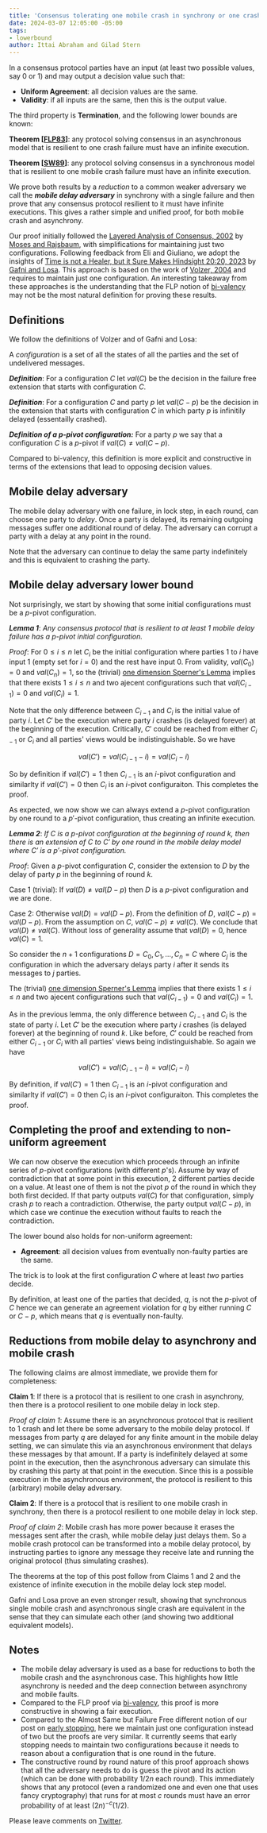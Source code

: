 ```yaml
---
title: 'Consensus tolerating one mobile crash in synchrony or one crash is asynchrony must have infinite executions for the same simple reason'
date: 2024-03-07 12:05:00 -05:00
tags:
- lowerbound
author: Ittai Abraham and Gilad Stern
---
```


In a consensus protocol parties have an input (at least two possible values, say 0 or 1) and may output a decision value such that:

* **Uniform Agreement**: all decision values are the same.
* **Validity**: if all inputs are the same, then this is the output value.

The third property is **Termination**, and the following lower bounds are known:

**Theorem [[FLP83](https://decentralizedthoughts.github.io/2019-12-15-asynchrony-uncommitted-lower-bound/)]**: any protocol solving consensus in an asynchronous model that is resilient to one crash failure must have an infinite execution.

**Theorem [[SW89](https://dl.acm.org/doi/10.5555/73228.73254)]**: any protocol solving consensus in a synchronous model that is resilient to one mobile crash failure must have an infinite execution.

We prove both results by a *reduction* to a common weaker adversary we call the ***mobile delay adversary*** in synchrony with a single failure and then prove that any consensus protocol resilient to it must have infinite executions. This gives a rather simple and unified proof, for both mobile crash and asynchrony.

Our proof initially followed the [Layered Analysis of Consensus, 2002](http://courses.csail.mit.edu/6.897/fall04/papers/Moses/layering.pdf) by [Moses and Rajsbaum](https://epubs.siam.org/doi/10.1137/S0097539799364006), with simplifications for maintaining just two configurations. Following feedback from Eli and Giuliano, we adopt the insights of [Time is not a Healer, but it Sure Makes Hindsight 20:20, 2023](https://arxiv.org/abs/2305.02295) by [Gafni and Losa](https://dl.acm.org/doi/abs/10.1007/978-3-031-44274-2_6). This approach is based on the work of [Volzer, 2004](https://citeseerx.ist.psu.edu/document?repid=rep1&type=pdf&doi=043ac773bfcc3adb84dcdad6e726f2096a742f5b) and requires to maintain just one configuration. An interesting takeaway from these approaches is the understanding that the FLP notion of [bi-valency](https://citeseerx.ist.psu.edu/document?repid=rep1&type=pdf&doi=043ac773bfcc3adb84dcdad6e726f2096a742f5b) may not be the most natural definition for proving these results.

## Definitions 

We follow the definitions of Volzer and of Gafni and Losa:

A *configuration* is a set of all the states of all the parties and the set of undelivered messages.

***Definition***: For a configuration $C$ let $val(C)$ be the decision in the failure free extension that starts with configuration $C$.

***Definition***: For a configuration $C$ and party $p$ let $val(C-p)$ be the decision in the extension that starts with configuration $C$ in which party $p$ is infinitily delayed (essentailly crashed).

***Definition of a $p$-pivot configuration:*** For a party $p$ we say that a configuration $C$ is a $p$-pivot if $val(C) \neq val (C-p)$.

Compared to bi-valency, this definition is more explicit and constructive in terms of the extensions that lead to opposing decision values.

## Mobile delay adversary

The mobile delay adversary with one failure, in lock step, in each round, can choose one party to *delay*. Once a party is delayed, its remaining outgoing messages suffer one additional round of delay. The adversary can corrupt a party with a delay at any point in the round.

Note that the adversary can continue to delay the same party indefinitely and this is equivalent to crashing the party. 


## Mobile delay adversary lower bound

Not surprisingly, we start by showing that some initial configurations must be a $p$-pivot configuration.

***Lemma 1***: *Any consensus protocol that is resilient to at least 1 mobile delay failure has a $p$-pivot  initial configuration.*

*Proof*: For $0 \leq i \le n$ let $C_i$ be the initial configuration where parties 1 to $i$ have input 1 (empty set for $i=0$) and the rest have input 0.  From validity, $val(C_0)=0$ and $val(C_n)=1$, so the (trivial) [one dimension Sperner's Lemma](https://en.wikipedia.org/wiki/Sperner%27s_lemma#One-dimensional_case) implies that there exists $1 \le i \le n$ and two ajecent configurations such that $val(C_{i-1}) =0$ and $val(C_{i})=1$.

Note that the only difference between $C_{i-1}$ and $C_i$ is the initial value of party $i$. Let $C'$ be the execution where party $i$ crashes (is delayed forever) at the beginning of the execution. Critically, $C'$ could be reached from either $C_{i-1}$ or $C_i$ and all parties' views would be indistinguishable. So we have 

$$val(C')=val(C_{i-1}-i)=val(C_i-i)$$ 

So by definition if $val(C')=1$ then $C_{i-1}$ is an $i$-pivot configuration and similarlty if $val(C')=0$ then $C_i$ is an $i$-pivot configuraiton. This completes the proof.

As expected, we now show we can always extend a $p$-pivot configuration by one round to a $p'$-pivot configuration, thus creating an infinite execution.


***Lemma 2***: *If $C$ is a $p$-pivot configuration at the beginning of round $k$, then there is an extension of $C$ to $C'$ by one round in the mobile delay model where $C'$ is a $p'$-pivot configuration.*


*Proof*: Given a $p$-pivot configuration $C$, consider the extension to $D$ by the delay of party $p$ in the beginning of round $k$.

Case 1 (trivial): If $val(D) \neq val(D-p)$ then $D$ is a $p$-pivot configuration and we are done.

Case 2: Otherwise $val(D) = val(D-p)$. From the definition of $D$, $val (C-p)=val(D-p)$. From the assumption on $C$, $val(C-p) \neq val(C)$. We conclude that $val(D) \neq val (C)$. Without loss of generality assume that $val(D)=0$, hence $val(C)=1$.

So consider the $n+1$ configurations $D=C_0,C_1,\dots,C_n=C$ where $C_j$ is the configuration in which the adversary delays party $i$ after it sends its messages to $j$ parties. 

The (trivial) [one dimension Sperner's Lemma](https://en.wikipedia.org/wiki/Sperner%27s_lemma#One-dimensional_case) implies that there exists $1 \le i \le n$ and two ajecent configurations such that $val(C_{i-1}) =0$ and $val(C_{i})=1$.

As in the previous lemma, the only difference between $C_{i-1}$ and $C_i$ is the state of party $i$. Let $C'$ be the execution where party $i$ crashes (is delayed forever) at the beginning of round $k$. Like before, $C'$ could be reached from either $C_{i-1}$ or $C_i$ with all parties' views being indistinguishable. So again we have 

$$val(C')=val(C_{i-1}-i)=val(C_i-i)$$ 

By definition, if $val(C')=1$ then $C_{i-1}$ is an $i$-pivot configuration and similarlty if $val(C')=0$ then $C_i$ is an $i$-pivot configuraiton. This completes the proof.

## Completing the proof and extending to non-uniform agreement

We can now observe the execution which proceeds through an infinite series of $p$-pivot configurations (with different $p$'s). Assume by way of contradiction that at some point in this execution, $2$ different parties decide on a value. At least one of them is not the pivot $p$ of the round in which they both first decided. If that party outputs $val(C)$ for that configuration, simply crash $p$ to reach a contradiction.
Otherwise, the party output $val(C-p)$, in which case we continue the execution without faults to reach the contradiction.

The lower bound also holds for non-uniform agreement:

* **Agreement**: all decision values from eventually non-faulty parties are the same.

The trick is to look at the first configuration $C$ where at least *two* parties decide.

By definition, at least one of the parties that decided, $q$, is not the $p$-pivot of $C$ hence we can generate an agreement violation for $q$ by either running $C$ or $C-p$, which means that $q$ is eventually non-faulty.

## Reductions from mobile delay to asynchrony and mobile crash

The following claims are almost immediate, we provide them for completeness:

**Claim 1**: If there is a protocol that is resilient to one crash in asynchrony, then there is a protocol resilient to one mobile delay in lock step.

*Proof of claim 1*: Assume there is an asynchronous protocol that is resilient to $1$ crash and let there be some adversary to the mobile delay protocol. If messages from party $q$ are delayed for any finite amount in the mobile delay setting, we can simulate this via an asynchronous environment that delays these messages by that amount. If a party is indefinitely delayed at some point in the execution, then the asynchronous adversary can simulate this by crashing this party at that point in the execution. Since this is a possible execution in the asynchronous environment, the protocol is resilient to this (arbitrary) mobile delay adversary.

**Claim 2**: If there is a protocol that is resilient to one mobile crash in synchrony, then there is a protocol resilient to one mobile delay in lock step.

*Proof of claim 2*: Mobile crash has more power because it erases the messages sent after the crash, while mobile delay just delays them. So a mobile crash protocol can be transformed into a mobile delay protocol, by instructing parties to ignore any message they receive late and running the original protocol (thus simulating crashes).

The theorems at the top of this post follow from Claims 1 and 2 and the existence of infinite execution in the mobile delay lock step model.

Gafni and Losa prove an even stronger result, showing that synchronous single mobile crash and asynchronous single crash are equivalent in the sense that they can simulate each other (and showing two additional equivalent models).


## Notes

* The mobile delay adversary is used as a base for reductions to both the mobile crash and the asynchronous case. This highlights how little asynchrony is needed and the deep connection between asynchrony and mobile faults. 
* Compared to the FLP proof via [bi-valency](https://decentralizedthoughts.github.io/2019-12-15-asynchrony-uncommitted-lower-bound/), this proof is more constructive in showing a fair execution.
* Compared to the Almost Same but Failure Free different notion of our post on [early stopping](https://decentralizedthoughts.github.io/2024-01-28-early-stopping-lower-bounds/), here we maintain just one configuration instead of two but the proofs are very similar. It currently seems that early stopping needs to maintain two configurations because it needs to reason about a configuration that is one round in the future.
* The constructive round by round nature of this proof approach shows that all the adversary needs to do is guess the pivot and its action (which can be done with probability $1/2n$ each round). This immediately shows that any protocol (even a randomized one and even one that uses fancy cryptography) that runs for at most $c$ rounds must have an error probability of at least $(2n)^{-c} (1/2)$.

Please leave comments on [Twitter](...).